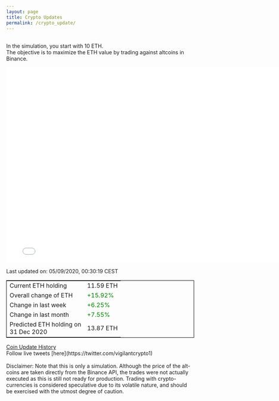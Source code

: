 ```yaml
---
layout: page
title: Crypto Updates
permalink: /crypto_update/
---
```

<br>In the simulation, you start with 10 ETH.<br>The objective is to maximize the ETH value by trading against altcoins 
in Binance.

<iframe width="775" height="525" frameborder="0" scrolling="no" src="//plotly.com/~vikramaditya91/109.embed"></iframe>

Last updated on: 05/09/2020, 00:30:19 CEST 
<table style="border:1px solid black;margin-left:auto;margin-right:auto;">
	<tbody>
	<tr>
		<td>Current ETH holding</td>
		<td>     11.59 ETH</td>
	</tr>
	<tr>
		<td>Overall change of ETH</td>
		<td><font color="green">+15.92%</font></td>
	</tr>
	<tr>
		<td>Change in last week</td>
		<td><font color="green">+6.25%</font></td>
	</tr>
	<tr>
		<td>Change in last month</td>
		<td><font color="green">+7.55%</font></td>
	</tr>
    <tr>
		<td>Predicted ETH holding on<br>31 Dec 2020</td>
		<td>     13.87 ETH</td>
	</tr>
	</tbody>
</table>
<a href="{{ site.baseurl }}/crypto_history">Coin Update History</a>
<br>
Follow live tweets [here](https://twitter.com/vigilantcrypto1)
<br>
<br>
Disclaimer:
Note that this is only a simulation. Although the price of the alt-coins are taken directly from the Binance API, the trades were not actually executed as this is still not ready for production.
Trading with crypto-currencies is considered speculative due to its volatile nature, and should be exercised with the utmost degree of caution.